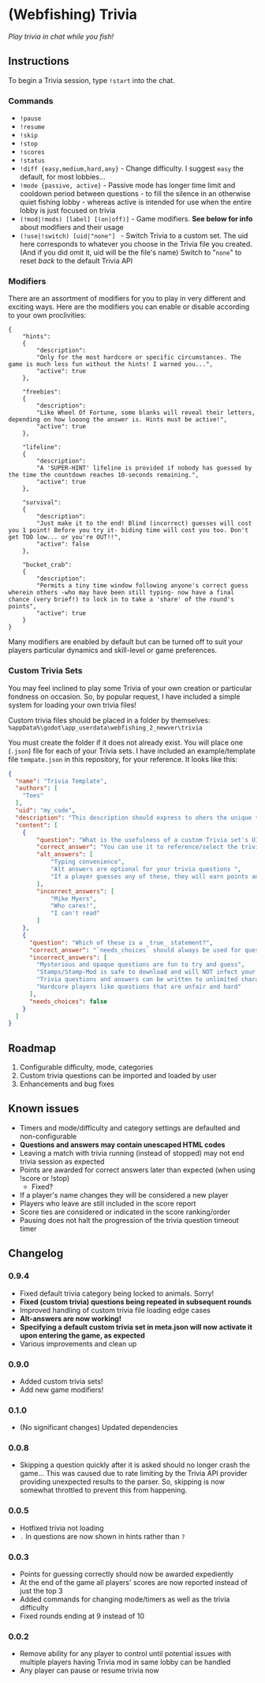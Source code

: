 # (Webfishing) Trivia

*Play trivia in chat while you fish!*

## Instructions

To begin a Trivia session, type `!start` into the chat.

### Commands

- `!pause`
- `!resume`
- `!skip`
- `!stop`
- `!scores`
- `!status`
- `!diff {easy,medium,hard,any}` - Change difficulty. I suggest  `easy` the default, for most lobbies...
- `!mode {passive, active}` - Passive mode has longer time limit and cooldown period between questions - to fill the silence in an otherwise quiet fishing lobby - whereas active is intended for use when the entire lobby is just focused on trivia
- `(!mod|!mods) [label] [(on|off)]` - Game modifiers. **See below for info** about modifiers and their usage
- `(!use|!switch) [uid|"none"] ` - Switch Trivia to a custom set. The uid here corresponds to whatever you choose in the Trivia file you created. (And if you did omit it, uid will be the file's name) Switch to "`none`" to reset _back_ to the default Trivia API


### Modifiers

There are an assortment of modifiers for you to play in very different and exciting ways. Here are the modifiers you can enable or disable according to your own proclivities:
```
{
    "hints":
    {
        "description":
        "Only for the most hardcore or specific circumstances. The game is much less fun without the hints! I warned you...",
        "active": true
    },

    "freebies":
    {
        "description":
        "Like Wheel Of Fortune, some blanks will reveal their letters, depending on how looong the answer is. Hints must be active!",
        "active": true
    },

    "lifeline":
    {
        "description":
        "A 'SUPER-HINT' lifeline is provided if nobody has guessed by the time the countdown reaches 10-seconds remaining.",
        "active": true
    },

    "survival":
    {
        "description":
        "Just make it to the end! Blind (incorrect) guesses will cost you 1 point! Before you try it- biding time will cost you too. Don't get TOO low... or you're OUT!!",
        "active": false
    },

    "bucket_crab":
    {
        "description":
        "Permits a tiny time window following anyone's correct guess wherein others -who may have been still typing- now have a final chance (very brief!) to lock in to take a 'share' of the round's points",
        "active": true
    }
}
```

Many modifiers are enabled by default but can be turned off to suit your players particular dynamics and skill-level or game preferences.

### Custom Trivia Sets

You may feel inclined to play some Trivia of your own creation or particular fondness on occasion. So, by popular request, I have
included a simple system for loading your own trivia files!

Custom trivia files should be placed in a folder by themselves: `%appData%\godot\app_userdata\webfishing_2_newver\trivia`

You must create the folder if it does not already exist. You will place one (`.json`) file for each of your Trivia sets. I have included an example/template file `tempate.json` in this repository, for your reference. It looks like this: 

```json
{
  "name": "Trivia Template",
  "authors": [
    "Toes"
  ],
  "uid": "my_code",
  "description": "This description should express to ohers the unique traits of your custom trivia set. You can delete me safely.",
  "content": [
    {
        "question": "What is the usefulness of a custom Trivia set's UID?",
        "correct_answer": "You can use it to reference/select the trivia set in-game",
        "alt_answers": [
            "Typing convenience",
            "Alt answers are optional for your trivia questions ",
            "If a player guesses any of these, they will earn points and end the round"
        ],
        "incorrect_answers": [
            "Mike Myers",
            "Who cares!",
            "I can't read"
        ]
    },
    {
      "question": "Which of these is a _true_ statement?",
      "correct_answer": "`needs_choices` should always be used for questions that have too much ambiguity",
      "incorrect_answers": [
        "Mysterious and opaque questions are fun to try and guess",
        "Stamps/Stamp-Mod is safe to download and will NOT infect your computer with any viruses",
        "Trivia questions and answers can be written to unlimited character length",
        "Hardcore players like questions that are unfair and hard"
      ],
      "needs_choices": false
    }
  ]
}
```


## Roadmap

1. Configurable difficulty, mode, categories
2. Custom trivia questions can be imported and loaded by user
3. Enhancements and bug fixes

## Known issues

- Timers and mode/difficulty and category settings are defaulted and non-configurable
- **Questions and answers may contain unescaped HTML codes**
- Leaving a match with trivia running (instead of stopped) may not end trivia session as expected
- Points are awarded for correct answers later than expected (when using !score or !stop)
    - Fixed?
- If a player's name changes they will be considered a new player
- Players who leave are still included in the score report
- Score ties are considered or indicated in the score ranking/order
- Pausing does not halt the progression of the trivia question timeout timer


## Changelog

### 0.9.4
- Fixed default trivia category being locked to animals. Sorry!
- **Fixed (custom trivia) questions being repeated in subsequent rounds**
- Improved handling of custom trivia file loading edge cases
- **Alt-answers are now working!**
- **Specifying a default custom trivia set in meta.json will now activate it upon entering the game, as expected**
- Various improvements and clean up

### 0.9.0
- Added custom trivia sets!
- Add new game modifiers!

### 0.1.0
- (No significant changes) Updated dependencies

### 0.0.8
- Skipping a question quickly after it is asked should no longer crash the game...
This was caused due to rate limiting by the Trivia API provider providing unexpected results to the parser.
So, skipping is now somewhat throttled to prevent this from happening.

### 0.0.5
- Hotfixed trivia not loading
- `.` In questions are now shown in hints rather than `?`

### 0.0.3

- Points for guessing correctly should now be awarded expediently
- At the end of the game all players' scores are now reported instead of just the top 3
- Added commands for changing mode/timers as well as the trivia difficulty
- Fixed rounds ending at 9 instead of 10

### 0.0.2

- Remove ability for any player to control until potential issues with multiple 
players having Trivia mod in same lobby can be handled
- Any player can pause or resume trivia now